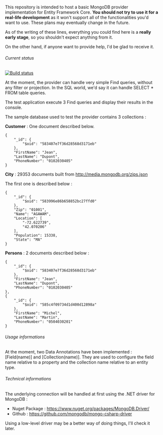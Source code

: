 
This repository is intended to host a basic MongoDB provider implementation for Entity Framework Core. **You should not try to use it for a real-life development** as it won't support all of the functionalities you'd want to use. These plans may eventually change in the future.

As of the writing of these lines, everything you could find here is a **really early stage**, so you shouldn't expect anything from it. 

On the other hand, if anyone want to provide help, I'd be glad to receive it. 

###### Current status

[![Build status](https://ci.appveyor.com/api/projects/status/jrcxkt8g43j278ho?svg=true)](https://ci.appveyor.com/project/sputier/spr-entityframeworkcore-mongodb)

At the moment, the provider can handle very simple Find queries, without any filter or projection. In the SQL world, we'd say it can handle SELECT * FROM table queries. 

The test application execute 3 Find queries and display their results in the console. 

The sample database used to test the provider contains 3 collections : 

**Customer** :
One document described below.
~~~~
{
    "_id": {
        "$oid": "583407e7f36d28568d3171eb"
    },
    "FirstName": "Jean",
    "LastName": "Dupont",
    "PhoneNumber": "0102030405"
}
~~~~

**City** :
29353 documents built from http://media.mongodb.org/zips.json 

The first one is described below : 
~~~~
{
    "_id": {
        "$oid": "583996e86b658852bc27ffd0"
    },
    "Zip": "01001",
    "Name": "AGAWAM",
    "Location": [
        "-72.622739",
        "42.070206"
    ],
    "Population": 15338,
    "State": "MA"
}
~~~~

**Persons** :
2 documents described below : 
~~~~
{
    "_id": {
        "$oid": "583407e7f36d28568d3171eb"
    },
    "FirstName": "Jean",
    "LastName": "Dupont",
    "PhoneNumber": "0102030405"
},
{
    "_id": {
        "$oid": "585c4f09734d1d400d12898a"
    },
    "FirstName": "Michel",
    "LastName": "Martin",
    "PhoneNumber": "0504030201"
}
~~~~

###### Usage informations
At the moment, two Data Annotations have been implemented : [Field(name)] and [Collection(name)].
They are used to configure the field name relative to a property and the collection name relative to an entity type.

###### Technical informations

The underlying connection will be handled at first using the .NET driver for MongoDB :

* Nuget Package : https://www.nuget.org/packages/MongoDB.Driver/
* Github : https://github.com/mongodb/mongo-csharp-driver

Using a low-level driver may be a better way of doing things, I'll check it later.
